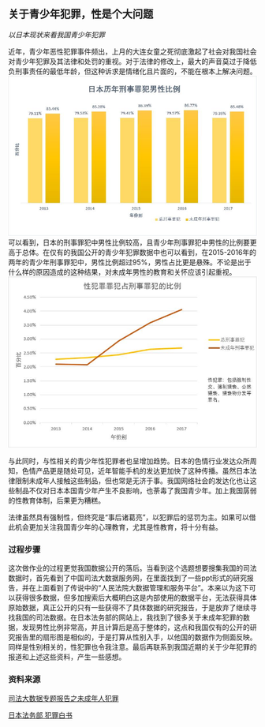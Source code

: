 ## 关于青少年犯罪，性是个大问题
*以日本现状来看我国青少年犯罪*

  近年，青少年恶性犯罪事件频出，上月的大连女童之死彻底激起了社会对我国社会对青少年犯罪及其法律和处罚的重视。对于法律的修改上，最大的声音莫过于降低负刑事责任的最低年龄，但这种诉求是情绪化且片面的，不能在根本上解决问题。
![男性](https://github.com/Ji9812/keshihua/blob/master/刑法.jpg)
  可以看到，日本的刑事罪犯中男性比例较高，且青少年刑事罪犯中男性的比例要更高于总体。在仅有的我国公开的青少年犯罪数据中也可以看到，在2015-2016年的两年的青少年刑事罪犯中，男性比例超过95%，男性占比更是悬殊。不论是出于什么样的原因造成的这种结果，对未成年男性的教育和关怀应该引起重视。
![性犯罪](https://github.com/Ji9812/keshihua/blob/master/性犯罪.jpg)
  
  与此同时，与性相关的青少年性犯罪者也呈增加趋势。日本的色情行业发达众所周知，色情产品更是随处可见，近年智能手机的发达更加快了这种传播。虽然日本法律限制未成年人接触这些制品，但也常是无济于事。我国网络社会的发达化也让这些制品不仅对日本本国青少年产生不良影响，也荼毒了我国青少年。加上我国孱弱的性教育体制，后果更为糟糕。
  
  法律虽然具有强制性，但终究是“事后诸葛亮”，以犯罪后的惩罚为主。如果可以借此机会更加关注我国青少年的心理教育，尤其是性教育，将十分有益。
  
  
  ### 过程步骤
  这次做作业的过程更觉我国数据公开的落后。当看到这个选题想要搜集我国的司法数据时，首先看到了中国司法大数据服务网，在里面找到了一些ppt形式的研究报告，并在上面看到了传说中的“人民法院大数据管理和服务平台”。本来以为这下可以获得很多数据，但多加搜索后大概明白这是内部使用的数据平台，无法获得具体原始数据，真正公开的只有一些获得不了具体数据的研究报告，于是放弃了继续寻找我国的司法数据。在日本法务部的网站上，我找到了很多关于未成年犯罪的数据，发现男性比例非常高，并且计算后是高于整体的，这点和我国仅有的公开的研究报告里的扇形图是相似的，于是打算从性别入手，以他国的数据作为侧面反映。同样是性别相关的，性犯罪也令我注意。最后再联系到我国近期的关于少年犯罪的报道和上述这些资料，产生一些感想。
  
  
### 资料来源
[司法大数据专题报告之未成年人犯罪](http://data.court.gov.cn/pages/uploadDetails.html?filename=%E5%8F%B8%E6%B3%95%E5%A4%A7%E6%95%B0%E6%8D%AE%E4%B8%93%E9%A2%98%E6%8A%A5%E5%91%8A%E4%B9%8B%E6%9C%AA%E6%88%90%E5%B9%B4%E4%BA%BA%E7%8A%AF%E7%BD%AA.pdf)

[日本法务部 犯罪白书](http://hakusyo1.moj.go.jp/jp/65/nfm/mokuji.html)
